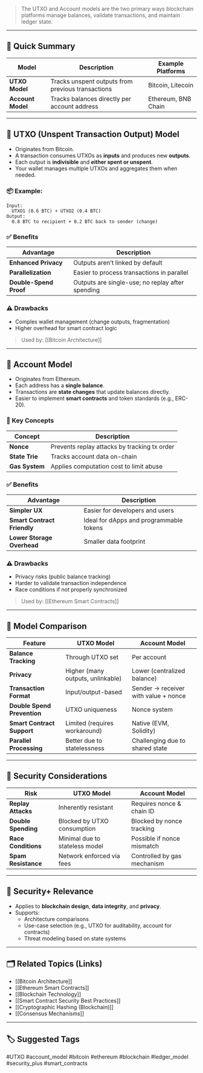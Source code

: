 > The UTXO and Account models are the two primary ways blockchain platforms manage balances, validate transactions, and maintain ledger state.

---

## 📌 Quick Summary

| Model           | Description                                                     | Example Platforms        |
|------------------|-----------------------------------------------------------------|---------------------------|
| **UTXO Model**    | Tracks unspent outputs from previous transactions              | Bitcoin, Litecoin         |
| **Account Model** | Tracks balances directly per account address                   | Ethereum, BNB Chain       |

---

## 🔄 UTXO (Unspent Transaction Output) Model

- Originates from Bitcoin.
- A transaction consumes UTXOs as **inputs** and produces new **outputs**.
- Each output is **indivisible** and **either spent or unspent**.
- Your wallet manages multiple UTXOs and aggregates them when needed.

### 📦 Example:
```text
Input: 
  UTXO1 (0.6 BTC) + UTXO2 (0.4 BTC)
Output: 
  0.8 BTC to recipient + 0.2 BTC back to sender (change)
```

### ✅ Benefits

|Advantage|Description|
|---|---|
|**Enhanced Privacy**|Outputs aren’t linked by default|
|**Parallelization**|Easier to process transactions in parallel|
|**Double-Spend Proof**|Outputs are single-use; no replay after spending|

### ⚠️ Drawbacks

- Complex wallet management (change outputs, fragmentation)
- Higher overhead for smart contract logic

> Used by: [[Bitcoin Architecture]]

---

## 🔐 Account Model

- Originates from Ethereum.
- Each address has a **single balance**.
- Transactions are **state changes** that update balances directly.
- Easier to implement **smart contracts** and token standards (e.g., ERC-20).

### 🧠 Key Concepts

|Concept|Description|
|---|---|
|**Nonce**|Prevents replay attacks by tracking tx order|
|**State Trie**|Tracks account data on-chain|
|**Gas System**|Applies computation cost to limit abuse|

### ✅ Benefits

|Advantage|Description|
|---|---|
|**Simpler UX**|Easier for developers and users|
|**Smart Contract Friendly**|Ideal for dApps and programmable tokens|
|**Lower Storage Overhead**|Smaller data footprint|

### ⚠️ Drawbacks

- Privacy risks (public balance tracking)
- Harder to validate transaction independence
- Race conditions if not properly synchronized

> Used by: [[Ethereum Smart Contracts]]

---

## 🧠 Model Comparison

|Feature|UTXO Model|Account Model|
|---|---|---|
|**Balance Tracking**|Through UTXO set|Per account|
|**Privacy**|Higher (many outputs, unlinkable)|Lower (centralized balance)|
|**Transaction Format**|Input/output-based|Sender → receiver with value + nonce|
|**Double Spend Prevention**|UTXO uniqueness|Nonce system|
|**Smart Contract Support**|Limited (requires workaround)|Native (EVM, Solidity)|
|**Parallel Processing**|Better due to statelessness|Challenging due to shared state|

---

## 🔐 Security Considerations

|Risk|UTXO Model|Account Model|
|---|---|---|
|**Replay Attacks**|Inherently resistant|Requires nonce & chain ID|
|**Double Spending**|Blocked by UTXO consumption|Blocked by nonce tracking|
|**Race Conditions**|Minimal due to stateless model|Possible if nonce mismatch|
|**Spam Resistance**|Network enforced via fees|Controlled by gas mechanism|

---

## 🧠 Security+ Relevance

- Applies to **blockchain design**, **data integrity**, and **privacy**.
- Supports:
    - Architecture comparisons
    - Use-case selection (e.g., UTXO for auditability, account for contracts)
    - Threat modeling based on state systems

---

## 🗂 Related Topics (Links)

- [[Bitcoin Architecture]]
- [[Ethereum Smart Contracts]]
- [[Blockchain Technology]]
- [[Smart Contract Security Best Practices]]
- [[Cryptographic Hashing (Blockchain)]]
- [[Consensus Mechanisms]]

---

## 🏷 Suggested Tags

#UTXO #account_model #bitcoin #ethereum #blockchain #ledger_model #security_plus #smart_contracts